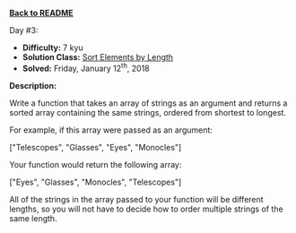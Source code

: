 ﻿<a href=https://github.com/hlais/Kata---a---Day><b>Back to README</b><a>

Day #3: 

* <b>Difficulty:</b> 7 kyu
* <b>Solution Class:</b> [Sort Elements by Length](/day003/Sort_Array_By_String_Length.cs)
* <b>Solved:</b> Friday, January 12<sup>th</sup>, 2018

<b>Description:</b>

Write a function that takes an array of strings as an argument and returns a sorted array containing the same strings, ordered from shortest to longest.

For example, if this array were passed as an argument:

["Telescopes", "Glasses", "Eyes", "Monocles"]

Your function would return the following array:

["Eyes", "Glasses", "Monocles", "Telescopes"]

All of the strings in the array passed to your function will be different lengths, so you will not have to decide how to order multiple strings of the same length.

